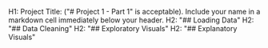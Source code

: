 H1: Project Title: ("# Project 1 - Part 1" is acceptable).
Include your name in a markdown cell immediately below your header.
H2: "## Loading Data"
H2: "## Data Cleaning"
H2: "## Exploratory Visuals"
H2: "## Explanatory Visuals"
